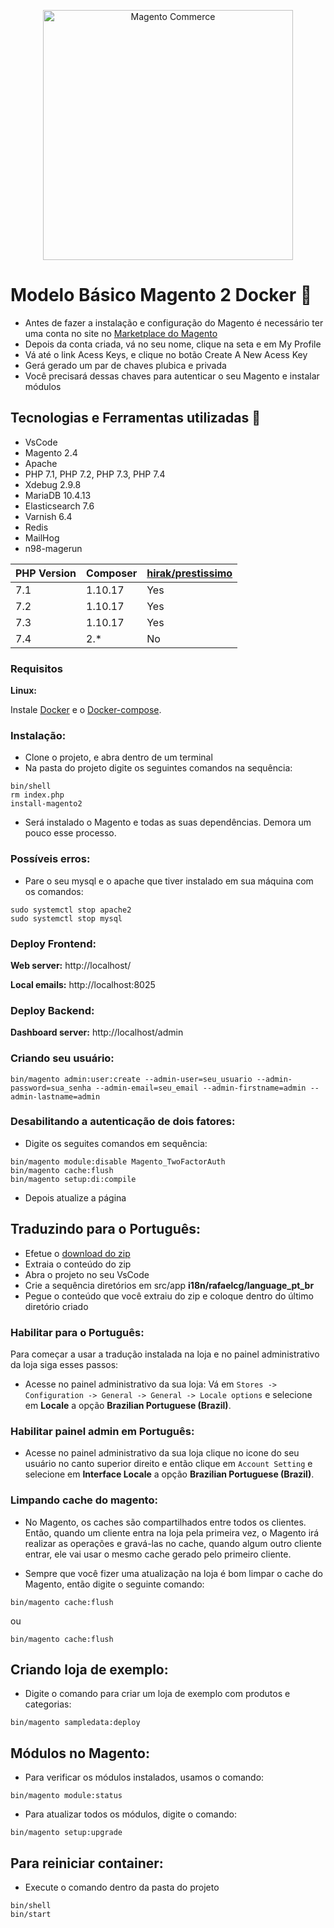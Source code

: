 <p align="center">
    <img src="https://pluga.co/blog/wp-content/uploads/2022/01/tudo-sobre-magento-2.png" width="400px" " alt="Magento Commerce" />
</p>

#  Modelo Básico Magento 2 Docker :rocket:

- Antes de fazer a instalação e configuração do Magento é necessário ter uma conta no site no [Marketplace do Magento](https://marketplace.magento.com/extensions.html)
- Depois da conta criada, vá no seu nome, clique na seta e em My Profile
- Vá até o link Acess Keys, e clique no botão Create A New Acess Key
- Gerá gerado um par de chaves plubica e privada
- Você precisará dessas chaves para autenticar o seu Magento e instalar módulos

## Tecnologias e Ferramentas utilizadas :robot:

- VsCode
- Magento 2.4
- Apache
- PHP 7.1, PHP 7.2, PHP 7.3, PHP 7.4
- Xdebug 2.9.8
- MariaDB 10.4.13
- Elasticsearch 7.6
- Varnish 6.4
- Redis
- MailHog
- n98-magerun

| PHP Version  | Composer  | [hirak/prestissimo](https://github.com/hirak/prestissimo) |
|---|---|---|
|7.1|1.10.17|Yes|
|7.2|1.10.17|Yes|
|7.3|1.10.17|Yes|
|7.4|2.*|No|

### Requisitos 

**Linux:**

Instale [Docker](https://docs.docker.com/engine/installation/linux/docker-ce/ubuntu/) e o [Docker-compose](https://docs.docker.com/compose/install/#install-compose).

### Instalação:

- Clone o projeto, e abra dentro de um terminal
- Na pasta do projeto digite os seguintes comandos na sequência:

```
bin/shell  
rm index.php  
install-magento2
```

- Será instalado o Magento e todas as suas dependências. Demora um pouco esse processo.

### Possíveis erros:

- Pare o seu mysql e o apache que tiver instalado em sua máquina com os comandos:

```
sudo systemctl stop apache2
sudo systemctl stop mysql
```

### Deploy Frontend:

**Web server:** http://localhost/

**Local emails:** http://localhost:8025


### Deploy Backend:

**Dashboard server:** http://localhost/admin


### Criando seu usuário: 

```
bin/magento admin:user:create --admin-user=seu_usuario --admin-password=sua_senha --admin-email=seu_email --admin-firstname=admin --admin-lastname=admin
```

### Desabilitando a autenticação de dois fatores: 

- Digite os seguites comandos em sequência:

```
bin/magento module:disable Magento_TwoFactorAuth 
bin/magento cache:flush 
bin/magento setup:di:compile 
```
- Depois atualize a página 


## Traduzindo para o Português: 

- Efetue o [download do zip](https://github.com/rafaelstz/traducao_magento2_pt_br/archive/master.zip)
- Extraia o conteúdo do zip
- Abra o projeto no seu VsCode 
- Crie a sequência diretórios em src/app **i18n/rafaelcg/language_pt_br**
- Pegue o conteúdo que você extraiu do zip e coloque dentro do último diretório criado
  
  
### Habilitar para o Português: 

Para começar a usar a tradução instalada na loja e no painel administrativo da loja siga esses passos:

- Acesse no painel administrativo da sua loja: Vá em `Stores -> Configuration -> General -> General -> Locale options` e selecione em **Locale** a opção **Brazilian Portuguese (Brazil)**.


### Habilitar painel admin em Português:

- Acesse no painel administrativo da sua loja clique no icone do seu usuário no canto superior direito e então clique em `Account Setting` e selecione em **Interface Locale** a opção **Brazilian Portuguese (Brazil)**.


### Limpando cache do magento:

- No Magento, os caches são compartilhados entre todos os clientes. Então, quando um cliente entra na loja pela primeira vez, o Magento irá realizar as operações e gravá-las no cache, quando algum outro cliente entrar, ele vai usar o mesmo cache gerado pelo primeiro cliente.

- Sempre que você fizer uma atualização na loja é bom limpar o cache do Magento, então digite o seguinte comando:

```
bin/magento cache:flush
```
ou
``` 
bin/magento cache:flush
```

## Criando loja de exemplo:

- Digite o comando para criar um loja de exemplo com produtos e categorias:

```
bin/magento sampledata:deploy
```

## Módulos no Magento:

- Para verificar os módulos instalados, usamos o comando:

```
bin/magento module:status
```

- Para atualizar todos os módulos, digite o comando:

```
bin/magento setup:upgrade
```

## Para reiniciar container:

- Execute o comando dentro da pasta do projeto

```
bin/shell  
bin/start
```

